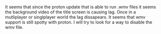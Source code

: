 It seems that since the proton update that is able to run .wmv files it seems the background video of the title screen is causing lag.
Once in a mutliplayer or singlplayer world the lag dissapears.
It seems that wmv support is still spotty with proton.
I will try to look for a way to disable the wmv file.
